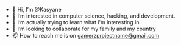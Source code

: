 - 👋 Hi, I’m @Kasyane
- 👀 I’m interested in computer science, hacking, and development.
- 🌱 I’m actually trying to learn what i'm interesting in.
- 💞️ I’m looking to collaborate for my family and my country
- 📫 How to reach me is on gamerzprojectname@gmail.com

  

<!---
Kasyane/Kasyane is a ✨ special ✨ repository because its `README.md` (this file) appears on your GitHub profile.
You can click the Preview link to take a look at your changes.
--->
